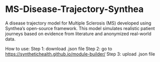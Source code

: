 # MS-Disease-Trajectory-Synthea
A disease trajectory model for Multiple Sclerosis (MS) developed using Synthea’s open-source framework. This model simulates realistic patient journeys based on evidence from literature and anonymized real-world data.

How to use: 
Step 1: download .json file
Step 2: go to https://synthetichealth.github.io/module-builder/
Step 3: upload .json file
